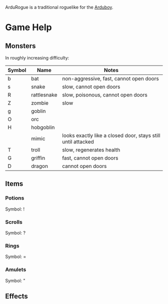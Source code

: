ArduRogue is a traditional roguelike for the [Arduboy](https://www.arduboy.com/).

# Game Help

## Monsters

In roughly increasing difficulty:

| Symbol | Name        | Notes |
| ------ | ----------- | ----- |
| b      | bat         | non-aggressive, fast, cannot open doors |
| s      | snake       | slow, cannot open doors |
| R      | rattlesnake | slow, poisonous, cannot open doors |
| Z      | zombie      | slow |
| g      | goblin      | |
| O      | orc         | |
| H      | hobgoblin   | |
|        | mimic       | looks exactly like a closed door, stays still until attacked | 
| T      | troll       | slow, regenerates health |
| G      | griffin     | fast, cannot open doors |
| D      | dragon      | cannot open doors |

## Items

### Potions

Symbol: !

### Scrolls

Symbol: ?

### Rings

Symbol: =

### Amulets

Symbol: "

## Effects

